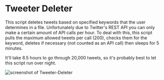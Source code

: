 # Tweeter Deleter

This script deletes tweets based on specified keywords that the user determines in a file. Unfortunately due to Twitter's REST API you can only make a certain amount of API calls per hour. To deal with this, this script pulls the maximum allowed tweets per call (200), checks them for the keyword, deletes if necessary (not counted as an API call) then sleeps for 5 minutes.

It'll take 8.5 hours to go through 20,000 tweets, so it's probably best to let this script run over night.

![screenshot of Tweeter-Deleter](http://i.imgur.com/XjYNqIZ.png)
